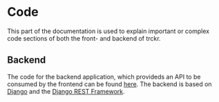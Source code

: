# Code

This part of the documentation is used to explain important or complex code sections of both the front- and backend of trckr.

## Backend 

The code for the backend application, which provideds an API to be consumed by the frontend can be found [here](https://github.com/trckr/trckr-backend). The backend is based on [Django](https://www.djangoproject.com/) and the [Django REST Framework](http://www.django-rest-framework.org/).
